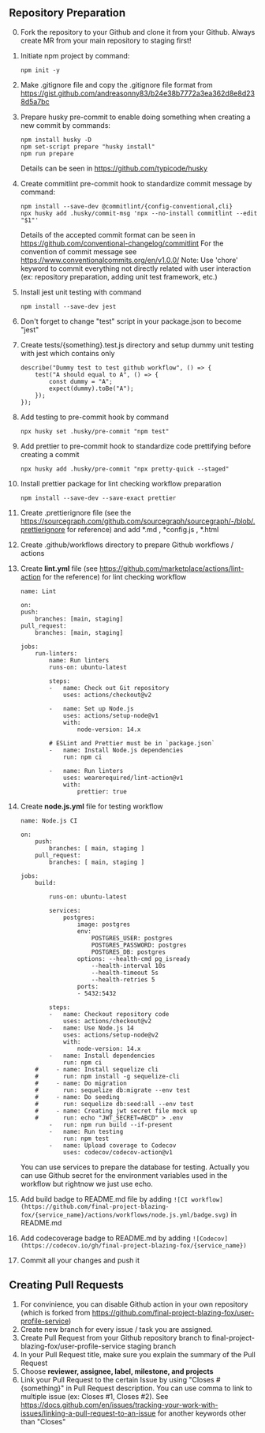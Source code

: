 ## Repository Preparation

0.  Fork the repository to your Github and clone it from your Github. Always create MR from your main repository to staging first!
1.  Initiate npm project by command:
    ```
    npm init -y
    ```
2.  Make .gitignore file and copy the .gitignore file format from https://gist.github.com/andreasonny83/b24e38b7772a3ea362d8e8d238d5a7bc
3.  Prepare husky pre-commit to enable doing something when creating a new commit by commands:
    ```
    npm install husky -D
    npm set-script prepare "husky install"
    npm run prepare
    ```
    Details can be seen in https://github.com/typicode/husky
4.  Create commitlint pre-commit hook to standardize commit message by command:
    ```
    npm install --save-dev @commitlint/{config-conventional,cli}
    npx husky add .husky/commit-msg 'npx --no-install commitlint --edit "$1"'
    ```
    Details of the accepted commit format can be seen in https://github.com/conventional-changelog/commitlint
    For the convention of commit message see https://www.conventionalcommits.org/en/v1.0.0/
    Note: Use 'chore' keyword to commit everything not directly related with user interaction (ex: repository preparation, adding unit test framework, etc.)
5.  Install jest unit testing with command
    ```
    npm install --save-dev jest
    ```
6.  Don't forget to change "test" script in your package.json to become "jest"
7.  Create tests/{something}.test.js directory and setup dummy unit testing with jest which contains only
    ```
    describe("Dummy test to test github workflow", () => {
        test("A should equal to A", () => {
            const dummy = "A";
            expect(dummy).toBe("A");
        });
    });
    ```
8.  Add testing to pre-commit hook by command
    ```
    npx husky set .husky/pre-commit "npm test"
    ```
9.  Add prettier to pre-commit hook to standardize code prettifying before creating a commit
    ```
    npx husky add .husky/pre-commit "npx pretty-quick --staged"
    ```
10. Install prettier package for lint checking workflow preparation
    ```
    npm install --save-dev --save-exact prettier
    ```
11. Create .prettierignore file (see the https://sourcegraph.com/github.com/sourcegraph/sourcegraph/-/blob/.prettierignore for reference) and add *.md , *config.js , \*.html
12. Create .github/workflows directory to prepare Github workflows / actions
13. Create **lint.yml** file (see https://github.com/marketplace/actions/lint-action for the reference) for lint checking workflow

    ```
    name: Lint

    on:
    push:
        branches: [main, staging]
    pull_request:
        branches: [main, staging]

    jobs:
        run-linters:
            name: Run linters
            runs-on: ubuntu-latest

            steps:
            -   name: Check out Git repository
                uses: actions/checkout@v2

            -   name: Set up Node.js
                uses: actions/setup-node@v1
                with:
                    node-version: 14.x

            # ESLint and Prettier must be in `package.json`
            -   name: Install Node.js dependencies
                run: npm ci

            -   name: Run linters
                uses: wearerequired/lint-action@v1
                with:
                    prettier: true
    ```

14. Create **node.js.yml** file for testing workflow

    ```
    name: Node.js CI

    on:
        push:
            branches: [ main, staging ]
        pull_request:
            branches: [ main, staging ]

    jobs:
        build:

            runs-on: ubuntu-latest

            services:
                postgres:
                    image: postgres
                    env:
                        POSTGRES_USER: postgres
                        POSTGRES_PASSWORD: postgres
                        POSTGRES_DB: postgres
                    options: --health-cmd pg_isready
                        --health-interval 10s
                        --health-timeout 5s
                        --health-retries 5
                    ports:
                    - 5432:5432

            steps:
            -   name: Checkout repository code
                uses: actions/checkout@v2
            -   name: Use Node.js 14
                uses: actions/setup-node@v2
                with:
                    node-version: 14.x
            -   name: Install dependencies
                run: npm ci
        #     - name: Install sequelize cli
        #       run: npm install -g sequelize-cli
        #     - name: Do migration
        #       run: sequelize db:migrate --env test
        #     - name: Do seeding
        #       run: sequelize db:seed:all --env test
        #     - name: Creating jwt secret file mock up
        #       run: echo "JWT_SECRET=ABCD" > .env
            -   run: npm run build --if-present
            -   name: Run testing
                run: npm test
            -   name: Upload coverage to Codecov
                uses: codecov/codecov-action@v1
    ```

    You can use services to prepare the database for testing.
    Actually you can use Github secret for the environment variables used in the workflow but rightnow we just use echo.
15. Add build badge to README.md file by adding `![CI workflow](https://github.com/final-project-blazing-fox/{service_name}/actions/workflows/node.js.yml/badge.svg)` in README.md
16. Add codecoverage badge to README.md by adding `![Codecov](https://codecov.io/gh/final-project-blazing-fox/{service_name})`
17. Commit all your changes and push it

## Creating Pull Requests

1.  For convinience, you can disable Github action in your own repository (which is forked from https://github.com/final-project-blazing-fox/user-profile-service)
2.  Create new branch for every issue / task you are assigned.
3.  Create Pull Request from your Github repository branch to final-project-blazing-fox/user-profile-service staging branch
4.  In your Pull Request title, make sure you explain the summary of the Pull Request
5.  Choose **reviewer, assignee, label, milestone, and projects**
6.  Link your Pull Request to the certain Issue by using "Closes #{something}" in Pull Request description. You can use comma to link to multiple issue (ex: Closes #1, Closes #2). See https://docs.github.com/en/issues/tracking-your-work-with-issues/linking-a-pull-request-to-an-issue for another keywords other than "Closes"
